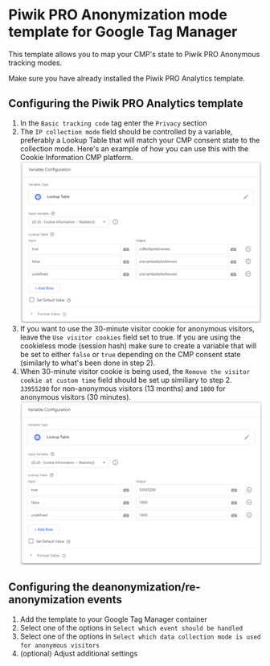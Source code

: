 # Piwik PRO Anonymization mode template for Google Tag Manager

This template allows you to map your CMP's state to Piwik PRO Anonymous tracking modes.

Make sure you have already installed the Piwik PRO Analytics template.

## Configuring the Piwik PRO Analytics template

1. In the `Basic tracking code` tag enter the `Privacy` section
2. The `IP collection mode` field should be controlled by a variable, preferably a Lookup Table that will match your CMP consent state to the collection mode.
   Here's an example of how you can use this with the Cookie Information CMP platform.
   ![IP collection variable](static/ipcollection.png)
3. If you want to use the 30-minute visitor cookie for anonymous visitors, leave the `Use visitor cookies` field set to true. If you are using the cookieless mode (session hash) make sure to create a variable that will be set to either `false` or `true` depending on the CMP consent state (similarly to what's been done in step 2).
4. When 30-minute visitor cookie is being used, the `Remove the visitor cookie at custom time` field should be set up similiary to step 2. `33955200` for non-anonymous visitors (13 months) and `1800` for anonymous visitors (30 minutes).
   ![IP collection variable](static/cookielifespan.png)

## Configuring the deanonymization/re-anonymization events

1. Add the template to your Google Tag Manager container
2. Select one of the options in `Select which event should be handled`
3. Select one of the options in `Select which data collection mode is used for anonymous visitors`
4. (optional) Adjust additional settings
